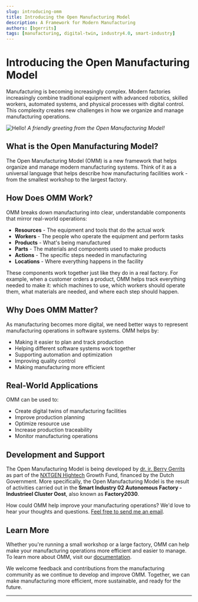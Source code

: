 ```yaml
---
slug: introducing-omm
title: Introducing the Open Manufacturing Model
description: A Framework for Modern Manufacturing
authors: [bgerrits]
tags: [manufacturing, digital-twin, industry4.0, smart-industry]
---
```


# Introducing the Open Manufacturing Model

Manufacturing is becoming increasingly complex. Modern factories increasingly combine traditional equipment with advanced robotics, skilled workers, automated systems, and physical processes with digital control. This complexity creates new challenges in how we organize and manage manufacturing operations.

<!-- truncate -->
![Hello!](@site/static/img/undraw_hello_ccwj.svg)
*A friendly greeting from the Open Manufacturing Model!*

## What is the Open Manufacturing Model?

The Open Manufacturing Model (OMM) is a new framework that helps organize and manage modern manufacturing systems. Think of it as a universal language that helps describe how manufacturing facilities work - from the smallest workshop to the largest factory.

## How Does OMM Work?

OMM breaks down manufacturing into clear, understandable components that mirror real-world operations:

- **Resources** - The equipment and tools that do the actual work
- **Workers** - The people who operate the equipment and perform tasks
- **Products** - What's being manufactured
- **Parts** - The materials and components used to make products
- **Actions** - The specific steps needed in manufacturing
- **Locations** - Where everything happens in the facility

These components work together just like they do in a real factory. For example, when a customer orders a product, OMM helps track everything needed to make it: which machines to use, which workers should operate them, what materials are needed, and where each step should happen.

## Why Does OMM Matter?

As manufacturing becomes more digital, we need better ways to represent manufacturing operations in software systems. OMM helps by:

- Making it easier to plan and track production
- Helping different software systems work together
- Supporting automation and optimization
- Improving quality control
- Making manufacturing more efficient

## Real-World Applications

OMM can be used to:
- Create digital twins of manufacturing facilities
- Improve production planning
- Optimize resource use
- Increase production traceability
- Monitor manufacturing operations

## Development and Support

The Open Manufacturing Model is being developed by [dr. ir. Berry Gerrits](https://nl.linkedin.com/in/berry-gerrits) as part of the [NXTGEN Hightech](https://nxtgenhightech.nl/) Growth Fund, financed by the Dutch Government. More specifically, the Open Manufacturing Model is the result of activities carried out in the **Smart Industry 02 Autonomous Factory - Industrieel Cluster Oost**, also known as **Factory2030**.

How could OMM help improve your manufacturing operations? We'd love to hear your thoughts and questions. [Feel free to send me an email](mailto:b.gerrits@distribute.company).

## Learn More

Whether you're running a small workshop or a large factory, OMM can help make your manufacturing operations more efficient and easier to manage. To learn more about OMM, visit our [documentation](/docs/intro).

We welcome feedback and contributions from the manufacturing community as we continue to develop and improve OMM. Together, we can make manufacturing more efficient, more sustainable, and ready for the future.

---

